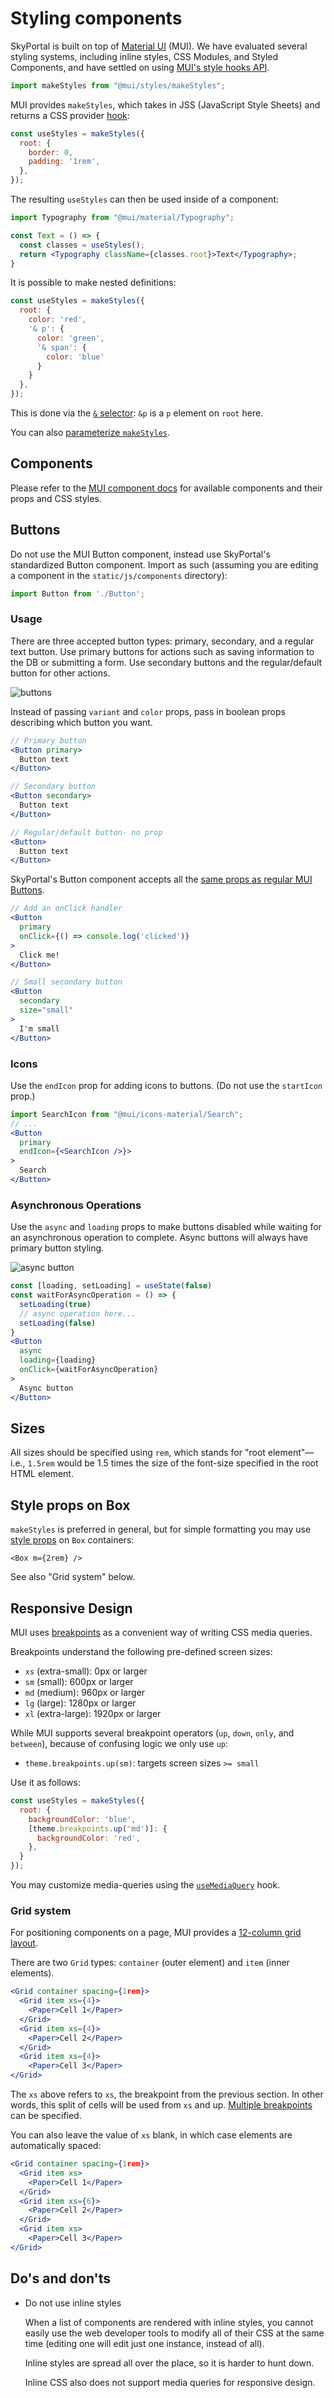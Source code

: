 # Styling components

SkyPortal is built on top of [Material UI](https://mui.com/material-ui/getting-started/overview/)
(MUI).  We have evaluated several styling systems, including inline
styles, CSS Modules, and Styled Components, and have settled on using
[MUI's style hooks API](https://mui.com/system/styles/basics/#hook-api).

```js
import makeStyles from "@mui/styles/makeStyles";
```

MUI provides `makeStyles`, which takes in JSS (JavaScript Style
Sheets) and returns a CSS provider [hook](https://reactjs.org/docs/hooks-reference.html):

```js
const useStyles = makeStyles({
  root: {
    border: 0,
    padding: '1rem',
  },
});
```

The resulting `useStyles` can then be used inside of a component:

```jsx
import Typography from "@mui/material/Typography";

const Text = () => {
  const classes = useStyles();
  return <Typography className={classes.root}>Text</Typography>;
}
```

It is possible to make nested definitions:

```js
const useStyles = makeStyles({
  root: {
    color: 'red',
    '& p': {
      color: 'green',
      '& span': {
        color: 'blue'
      }
    }
  },
});
```

This is done via the
[`&` selector](http://lesscss.org/features/#parent-selectors-feature):
`&p` is a `p` element on `root` here.

You can also [parameterize `makeStyles`](https://mui.com/system/styles/basics/#adapting-based-on-props).

## Components

Please refer to the [MUI component
docs](https://mui.com/material-ui/react-autocomplete/) for available
components and their props and CSS styles.

## Buttons
Do not use the MUI Button component, instead use SkyPortal's standardized Button component. Import as such (assuming you are editing a component in the `static/js/components` directory):

```js
import Button from './Button';
```

### Usage

There are three accepted button types: primary, secondary, and a regular text button. Use primary buttons for actions such as saving information to the DB or submitting a form. Use secondary buttons and the regular/default button for other actions.

![buttons](images/buttons.png)

Instead of passing `variant` and `color` props, pass in boolean props describing which button you want.

```jsx
// Primary button
<Button primary>
  Button text
</Button>

// Secondary button
<Button secondary>
  Button text
</Button>

// Regular/default button- no prop
<Button>
  Button text
</Button>
```

SkyPortal's Button component accepts all the [same props as regular MUI Buttons](https://mui.com/material-ui/api/button/#props).

```jsx
// Add an onClick handler
<Button
  primary
  onClick={() => console.log('clicked')}
>
  Click me!
</Button>

// Small secondary button
<Button
  secondary
  size="small"
>
  I'm small
</Button>
```

### Icons
Use the `endIcon` prop for adding icons to buttons. (Do not use the `startIcon` prop.)

```jsx
import SearchIcon from "@mui/icons-material/Search";
// ...
<Button
  primary
  endIcon={<SearchIcon />}>
>
  Search
</Button>
```

### Asynchronous Operations
Use the `async` and `loading` props to make buttons disabled while waiting for an asynchronous operation to complete. Async buttons will always have primary button styling.

![async button](images/async_button.gif)
```jsx
const [loading, setLoading] = useState(false)
const waitForAsyncOperation = () => {
  setLoading(true)
  // async operation here...
  setLoading(false)
}
<Button
  async
  loading={loading}
  onClick={waitForAsyncOperation}
>
  Async button
</Button>
```

## Sizes

All sizes should be specified using `rem`, which stands for "root
element"—i.e., `1.5rem` would be 1.5 times the size of the font-size
specified in the root HTML element.

## Style props on Box

`makeStyles` is preferred in general, but for simple formatting you
may use [style
props](https://mui.com/system/basics/#all-inclusive) on `Box`
containers:

```
<Box m={2rem} />
```

See also "Grid system" below.

## Responsive Design

MUI uses
[breakpoints](https://mui.com/material-ui/customization/breakpoints/)
as a convenient way of writing CSS media queries.

Breakpoints understand the following pre-defined screen sizes:

- `xs` (extra-small): 0px or larger
- `sm` (small): 600px or larger
- `md` (medium): 960px or larger
- `lg` (large): 1280px or larger
- `xl` (extra-large): 1920px or larger

While MUI supports several breakpoint operators (`up`, `down`, `only`,
and `between`), because of confusing logic we only use `up`:

- `theme.breakpoints.up(sm)`: targets screen sizes `>= small`

Use it as follows:

```js
const useStyles = makeStyles({
  root: {
    backgroundColor: 'blue',
    [theme.breakpoints.up('md')]: {
      backgroundColor: 'red',
    },
  }
});
```

You may customize media-queries using the
[`useMediaQuery`](https://mui.com/material-ui/react-use-media-query/)
hook.

### Grid system

For positioning components on a page, MUI provides a [12-column grid
layout](https://mui.com/material-ui/react-grid/).

There are two `Grid` types: `container` (outer element) and `item`
(inner elements).

```jsx
<Grid container spacing={1rem}>
  <Grid item xs={4}>
    <Paper>Cell 1</Paper>
  </Grid>
  <Grid item xs={4}>
    <Paper>Cell 2</Paper>
  </Grid>
  <Grid item xs={4}>
    <Paper>Cell 3</Paper>
</Grid>
```

The `xs` above refers to `xs`, the breakpoint from the previous
section.  In other words, this split of cells will be used from `xs`
and up.
[Multiple breakpoints](https://mui.com/material-ui/react-grid/#grid-with-breakpoints)
can be specified.

You can also leave the value of `xs` blank, in which case elements are automatically spaced:

```jsx
<Grid container spacing={1rem}>
  <Grid item xs>
    <Paper>Cell 1</Paper>
  </Grid>
  <Grid item xs={6}>
    <Paper>Cell 2</Paper>
  </Grid>
  <Grid item xs>
    <Paper>Cell 3</Paper>
</Grid>
```

## Do's and don'ts

- Do not use inline styles

  When a list of components are rendered with inline styles, you cannot
  easily use the web developer tools to modify all of their CSS at the
  same time (editing one will edit just one instance, instead of all).

  Inline styles are spread all over the place, so it is harder to
  hunt down.

  Inline CSS also does not support media queries for responsive design.
